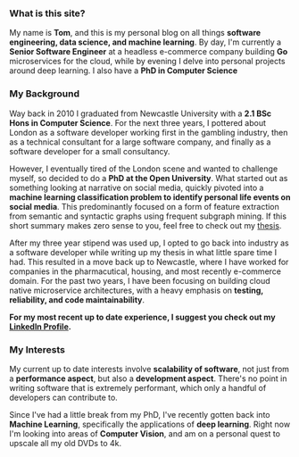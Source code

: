 ### What is this site?

My name is **Tom**, and this is my personal blog on all things **software engineering, data science, and machine 
learning**. By day, I'm currently a **Senior Software Engineer** at a headless e-commerce company building 
**Go** microservices for the cloud, while by evening I delve into personal projects around deep learning. 
I also have a **PhD in Computer Science** 

### My Background

Way back in 2010 I graduated from Newcastle University with a **2.1 BSc Hons in Computer Science**. For the next
three years, I pottered about London as a software developer working first in the
gambling industry, then as a technical consultant for a large software company, and finally as a software
developer for a small consultancy. 

However, I eventually tired of the London scene and wanted to challenge myself, so decided to do a **PhD at
the Open University**. What started out as something looking at narrative on social media, quickly pivoted 
into a **machine learning classification problem to identify personal life events on social media**. This 
predominantly focused on a form of feature extraction from semantic and syntactic graphs using frequent 
subgraph mining. If this short summary makes zero sense to you, feel free to check out my 
[thesis](http://oro.open.ac.uk/68265/).

After my three year stipend was used up, I opted to go back into industry as a software developer while
writing up my thesis in what little spare time I had. This resulted in a move back up to Newcastle, where
I have worked for companies in the pharmacutical, housing, and most recently e-commerce domain. For the past 
two years, I have been focusing on building cloud native microservice architectures, with a heavy emphasis
on **testing, reliability, and code maintainability**.   
   
**For my most recent up to date experience, I suggest you check out my 
[LinkedIn Profile](https://www.linkedin.com/in/tomkdickinson/).**

### My Interests

My current up to date interests involve **scalability of software**, not just from a **performance aspect**,
but also a **development aspect**. There's no point in writing software that is extremely performant, which
only a handful of developers can contribute to.

Since I've had a little break from my PhD, I've recently gotten back into **Machine Learning**, specifically
the applications of **deep learning**. Right now I'm looking into areas of **Computer Vision**, and am on a 
personal quest to upscale all my old DVDs to 4k.